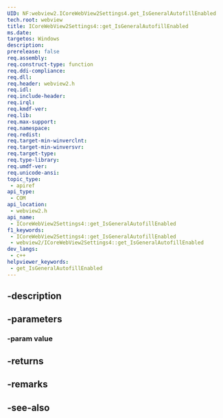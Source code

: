 ```yaml
---
UID: NF:webview2.ICoreWebView2Settings4.get_IsGeneralAutofillEnabled
tech.root: webview
title: ICoreWebView2Settings4::get_IsGeneralAutofillEnabled
ms.date: 
targetos: Windows
description: 
prerelease: false
req.assembly: 
req.construct-type: function
req.ddi-compliance: 
req.dll: 
req.header: webview2.h
req.idl: 
req.include-header: 
req.irql: 
req.kmdf-ver: 
req.lib: 
req.max-support: 
req.namespace: 
req.redist: 
req.target-min-winverclnt: 
req.target-min-winversvr: 
req.target-type: 
req.type-library: 
req.umdf-ver: 
req.unicode-ansi: 
topic_type:
 - apiref
api_type:
 - COM
api_location:
 - webview2.h
api_name:
 - ICoreWebView2Settings4::get_IsGeneralAutofillEnabled
f1_keywords:
 - ICoreWebView2Settings4::get_IsGeneralAutofillEnabled
 - webview2/ICoreWebView2Settings4::get_IsGeneralAutofillEnabled
dev_langs:
 - c++
helpviewer_keywords:
 - get_IsGeneralAutofillEnabled
---
```


## -description

## -parameters

### -param value

## -returns

## -remarks

## -see-also

